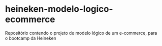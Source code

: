 # heineken-modelo-logico-ecommerce
Repositório contendo o projeto de modelo lógico de um e-commerce, para o bootcamp da Heineken
